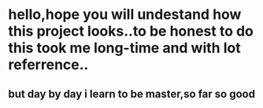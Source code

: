 # hello,hope you will undestand how this project looks..to be honest to do this took me long-time and with lot referrence..

## but day by day i learn to be master,so far so good